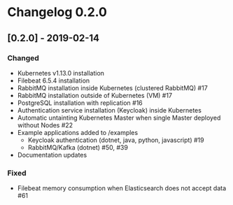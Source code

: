 # Changelog 0.2.0

## [0.2.0] - 2019-02-14

### Changed

-   Kubernetes v1.13.0 installation
-   Filebeat 6.5.4 installation
-   RabbitMQ installation inside Kubernetes (clustered RabbitMQ) #17
-   RabbitMQ installation outside of Kubernetes (VM) #17
-   PostgreSQL installation with replication #16
-   Authentication service installation (Keycloak) inside Kubernetes
-   Automatic untainting Kubernetes Master when single Master deployed without Nodes #22
-   Example applications added to /examples
    -   Keycloak authentication (dotnet, java, python, javascript) #19
    -   RabbitMQ/Kafka (dotnet) #50, #39
-   Documentation updates

### Fixed

-   Filebeat memory consumption when Elasticsearch does not accept data #61
